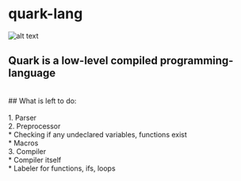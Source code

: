 # quark-lang
![alt text](https://github.com/milansav/quark-lang/blob/main/raw/logo.png "logo.png")
<br>
## **Quark** is a low-level compiled programming-language <br>
<br>
## What is left to do: <br>
<br>
1. Parser <br>
2. Preprocessor <br>
  * Checking if any undeclared variables, functions exist <br>
  * Macros <br>
3. Compiler <br>
  * Compiler itself <br>
  * Labeler for functions, ifs, loops <br>
